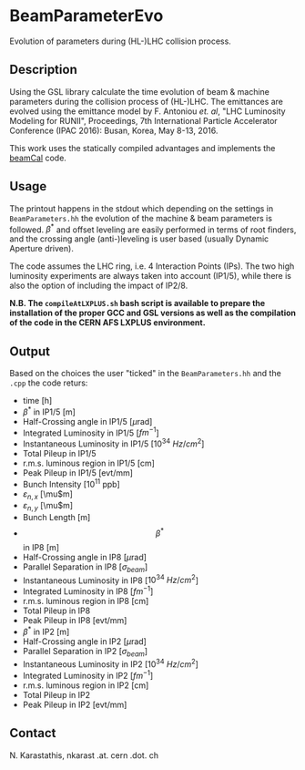 # BeamParameterEvo
Evolution of parameters during (HL-)LHC collision process.

## Description
Using the GSL library calculate the time evolution of beam & machine parameters during the collision process of (HL-)LHC. The emittances are evolved using the emittance model by F. Antoniou *et. al*, "LHC Luminosity Modeling for RUNII", Proceedings, 7th International Particle Accelerator Conference (IPAC 2016): Busan, Korea, May 8-13, 2016.

This work uses the statically compiled advantages and implements the [beamCal](http://www.github.com/nkarast/beamCal) code.

## Usage

The printout happens in the stdout which depending on the settings in `BeamParameters.hh` the evolution of the machine & beam parameters is followed.
$\beta^*$ and offset leveling are easily performed in terms of root finders, and the crossing angle (anti-)leveling is user based (usually Dynamic Aperture driven).

The code assumes the LHC ring, i.e. 4 Interaction Points (IPs). The two high luminosity experiments are always taken into account (IP1/5), while there is also the option of including the impact of IP2/8.

**N.B. The `compileAtLXPLUS.sh` bash script is available to prepare the installation of the proper GCC and GSL versions as well as the compilation of the code in the CERN AFS LXPLUS environment.**

## Output

Based on the choices the user "ticked" in the `BeamParameters.hh` and the `.cpp` the code returs:
- time [h]
- $\beta^{*}$ in IP1/5 [m]
- Half-Crossing angle in IP1/5 [$\mu$rad]
- Integrated Luminosity in IP1/5 [$fm^{-1}$]
- Instantaneous Luminosity in IP1/5 [$10^{34}$ $Hz/cm^{2}$]
- Total Pileup in IP1/5
- r.m.s. luminous region in IP1/5 [cm]
- Peak Pileup in IP1/5 [evt/mm]
- Bunch Intensity [$10^{11}$ ppb]
- $\varepsilon_{n,x}$ [\mu$m]
- $\varepsilon_{n,y}$ [\mu$m]
- Bunch Length [m]
- $$\beta^*$$ in IP8 [m]
- Half-Crossing angle in IP8 [$\mu$rad]
- Parallel Separation in IP8 [$\sigma_{beam}$]
- Instantaneous Luminosity in IP8 [$10^{34}$ $Hz/cm^{2}$]
- Integrated Luminosity in IP8 [$fm^{-1}$]
- r.m.s. luminous region in IP8 [cm]
- Total Pileup in IP8
- Peak Pileup in IP8 [evt/mm]
- $\beta^*$ in IP2 [m]
- Half-Crossing angle in IP2 [$\mu$rad]
- Parallel Separation in IP2 [$\sigma_{beam}$]
- Instantaneous Luminosity in IP2 [$10^{34}$ $Hz/cm^{2}$]
- Integrated Luminosity in IP2 [$fm^{-1}$]
- r.m.s. luminous region in IP2 [cm]
- Total Pileup in IP2
- Peak Pileup in IP2 [evt/mm]


## Contact
N. Karastathis, nkarast .at. cern .dot. ch
